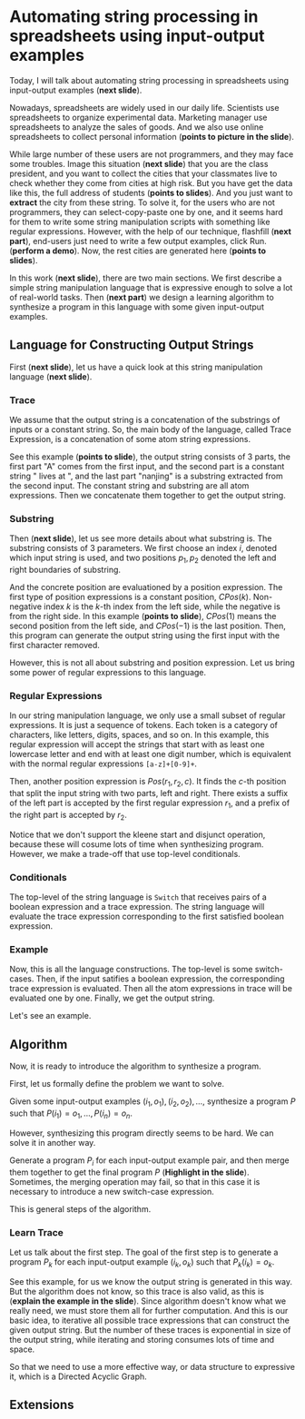 # Automating string processing in spreadsheets using input-output examples

Today, I will talk about automating string processing in spreadsheets using input-output examples (**next slide**).

Nowadays, spreadsheets are widely used in our daily life. Scientists use spreadsheets to organize experimental data. Marketing manager use spreadsheets to analyze the sales of goods. And we also use online spreadsheets to collect personal information (**points to picture in the slide**).

While large number of these users are not programmers, and they may face some troubles. Image this situation (**next slide**) that you are the class president, and you want to collect the cities that your classmates live to check whether they come from cities at high risk. But you have get the data like this, the full address of students (**points to slides**). And you just want to **extract** the city from these string. To solve it, for the users who are not programmers, they can select-copy-paste one by one, and it seems hard for them to write some string manipulation scripts with something like regular expressions. However, with the help of our technique, flashfill (**next part**), end-users just need to write a few output examples, click Run. (**perform a demo**). Now, the rest cities are generated here (**points to slides**).

In this work (**next slide**), there are two main sections. We first describe a simple string manipulation language that is expressive enough to solve a lot of real-world tasks. Then (**next part**) we design a learning algorithm to synthesize a program in this language with some given input-output examples.

## Language for Constructing Output Strings

First (**next slide**), let us have a quick look at this string manipulation language (**next slide**).

### Trace

We assume that the output string is a concatenation of the substrings of inputs or a constant string. So, the main body of the language, called Trace Expression, is a concatenation of some atom string expressions.

See this example (**points to slide**), the output string consists of 3 parts, the first part "A" comes from the first input, and the second part is a constant string " lives at ", and the last part "nanjing" is a substring extracted from the second input. The constant string and substring are all atom expressions. Then we concatenate them together to get the output string.

### Substring

Then (**next slide**), let us see more details about what substring is. The substring consists of 3 parameters. We first choose an index $i$, denoted which input string is used, and two positions $p_1, p_2$ denoted the left and right boundaries of substring.

And the concrete position are evaluationed by a position expression. The first type of position expressions is a constant position, $CPos(k)$. Non-negative index $k$ is the $k$-th index from the left side, while the negative is from the right side. In this example (**points to slide**), $CPos(1)$ means the second position from the left side, and $CPos(-1)$ is the last position. Then, this program can generate the output string using the first input with the first character removed.

However, this is not all about substring and position expression. Let us bring some power of regular expressions to this language.

### Regular Expressions

In our string manipulation language, we only use a small subset of regular expressions. It is just a sequence of tokens. Each token is a category of characters, like letters, digits, spaces, and so on. In this example, this regular expression will accept the strings that start with as least one lowercase letter and end with at least one digit number, which is equivalent with the normal regular expressions `[a-z]+[0-9]+`.

Then, another position expression is $Pos(r_1, r_2, c)$. It finds the $c$-th position that split the input string with two parts, left and right. There exists a suffix of the left part is accepted by the first regular expression $r_1$, and a prefix of the right part is accepted by $r_2$.

Notice that we don't support the kleene start and disjunct operation, because these will cosume lots of time when synthesizing program. However, we make a trade-off that use top-level conditionals.

### Conditionals

The top-level of the string language is `Switch` that receives pairs of a boolean expression and a trace expression. The string language will evaluate the trace expression corresponding to the first satisfied boolean expression.

### Example

Now, this is all the language constructions. The top-level is some switch-cases. Then, if the input satifies a boolean expression, the corresponding trace expression is evaluated. Then all the atom expressions in trace will be evaluated one by one. Finally, we get the output string.

Let's see an example.

## Algorithm

Now, it is ready to introduce the algorithm to synthesize a program.

First, let us formally define the problem we want to solve.

Given some input-output examples $(i_1, o_1), (i_2, o_2), \dots$, synthesize a program $P$ such that $P(i_1) = o_1, \dots, P(i_n)=o_n$.

However, synthesizing this program directly seems to be hard. We can solve it in another way. 

Generate a program $P_i$ for each input-output example pair, and then merge them together to get the final program $P$ (**Highlight in the slide**). Sometimes, the merging operation may fail, so that in this case it is necessary to introduce a new switch-case expression.

This is general steps of the algorithm.

### Learn Trace

Let us talk about the first step. The goal of the first step is to generate a program $P_k$ for each input-output example $(i_k, o_k)$ such that $P_k(i_k)=o_k$.

See this example, for us we know the output string is generated in this way. But the algorithm does not know, so this trace is also valid, as this is (**explain the example in the slide**). Since algorithm doesn't know what we really need, we must store them all for further computation. And this is our basic idea, to iterative all possible trace expressions that can construct the given output string. But the number of these traces is exponential in size of the output string, while iterating and storing consumes lots of time and space.

So that we need to use a more effective way, or data structure to expressive it, which is a Directed Acyclic Graph.

## Extensions

